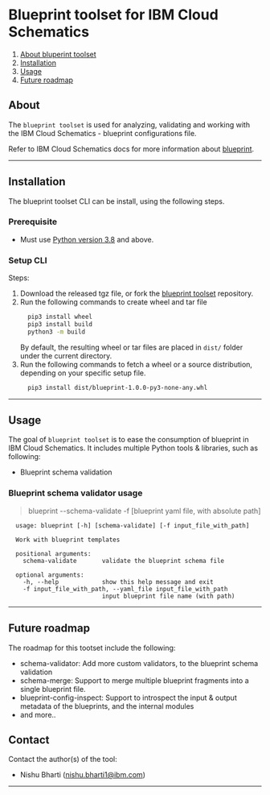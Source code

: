 # Blueprint toolset for IBM Cloud Schematics

1. [About bluperint toolset](#about)
2. [Installation](#installation)
3. [Usage](#usage)
4. [Future roadmap](#future-roadmap)

## About
The `blueprint toolset` is used for analyzing, validating and working with the IBM Cloud Schematics - blueprint configurations file.  

Refer to IBM Cloud Schematics docs for more information about [blueprint](https://cloud.ibm.com/docs/schematics?topic=schematics-blueprint-intro).

---

## Installation
  The blueprint toolset CLI can be install, using the following steps.

  ### Prerequisite
  * Must use [Python version 3.8](https://www.python.org/downloads/release/python-380/) and above.

  ### Setup CLI

  Steps:
  1. Download the released tgz file, or fork the [blueprint toolset](https://github.com/IBM-Cloud/ibm-blueprint-tools) repository.
  2. Run the following commands to create wheel and tar file
      ```sh
        pip3 install wheel
        pip3 install build
        python3 -m build
      ```
      By default, the resulting wheel or tar files are placed in `dist/` folder under the current directory.
  3. Run the following commands to fetch a wheel or a source distribution, depending on your specific setup file.
      ```sh
        pip3 install dist/blueprint-1.0.0-py3-none-any.whl
      ```
---
## Usage

  The goal of `blueprint toolset` is to ease the consumption of blueprint in IBM Cloud Schematics.  It includes multiple Python tools & libraries, such as following:
  * Blueprint schema validation

  ### Blueprint schema validator usage

  > blueprint --schema-validate -f [blueprint yaml file, with absolute path]

  ```text 
    usage: blueprint [-h] [schema-validate] [-f input_file_with_path]

    Work with blueprint templates

    positional arguments:
      schema-validate       validate the blueprint schema file

    optional arguments:
      -h, --help            show this help message and exit
      -f input_file_with_path, --yaml_file input_file_with_path
                            input blueprint file name (with path)
  ```

---
## Future roadmap

  The roadmap for this tootset include the following:
  - schema-validator: Add more custom validators, to the blueprint schema validation
  - schema-merge: Support to merge multiple blueprint fragments into a single blueprint file.
  - blueprint-config-inspect: Support to introspect the input & output metadata of the blueprints, and the internal modules
  - and more.. 

## Contact

  Contact the author(s) of the tool:

  - Nishu Bharti (nishu.bharti1@ibm.com)

---
